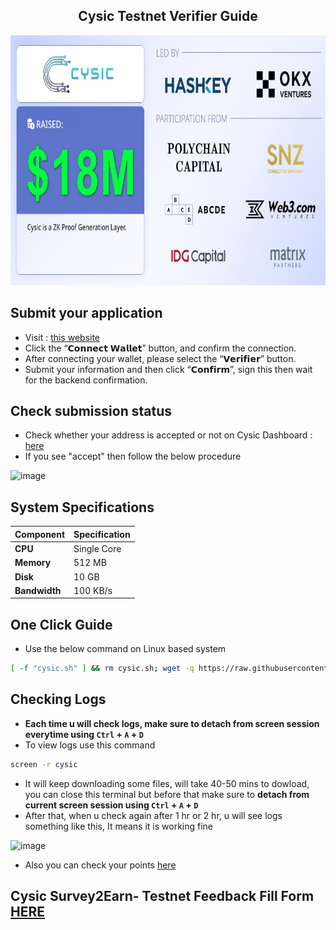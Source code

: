 <h2 align=center>Cysic Testnet Verifier Guide</h2>


<p align="center">
<img src='2024-09-10_233903.jpg' style="width:800px;height:400px;">
</p>



## Submit your application
- Visit : [this website](https://testnet.cysic.xyz/m/register)
- Click the “𝗖𝗼𝗻𝗻𝗲𝗰𝘁 𝗪𝗮𝗹𝗹𝗲𝘁” button, and confirm the connection.
- After connecting your wallet, please select the “𝗩𝗲𝗿𝗶𝗳𝗶𝗲𝗿” button.
- Submit your information and then click “𝗖𝗼𝗻𝗳𝗶𝗿𝗺”, sign this then wait for the backend confirmation.
## Check submission status
- Check whether your address is accepted or not on Cysic Dashboard : [here](https://testnet.cysic.xyz/m/dashboard/verifier)
- If you see "accept" then follow the below procedure

![image](https://github.com/user-attachments/assets/a833c422-b38d-4524-89f7-835468d439ef)

## System Specifications

| Component  | Specification |
|------------|---------------|
| **CPU**    | Single Core   |
| **Memory** | 512 MB        |
| **Disk**   | 10 GB         |
| **Bandwidth** | 100 KB/s   |

## One Click Guide

- Use the below command on Linux based system
```bash
[ -f "cysic.sh" ] && rm cysic.sh; wget -q https://raw.githubusercontent.com/BidyutRoy2/Cysic-Testnet-Verified/main/cysic.sh && chmod +x cysic.sh && ./cysic.sh
```

## Checking Logs

- **Each time u will check logs, make sure to detach from screen session everytime using `Ctrl` + `A` + `D`**
- To view logs use this command
```bash
screen -r cysic
```
- It will keep downloading some files, will take 40-50 mins to dowload, you can close this terminal but before that make sure to **detach from current screen session using `Ctrl` + `A` + `D`**
- After that, when u check again after 1 hr or 2 hr, u will see logs something like this, It means it is working fine

![image](https://github.com/user-attachments/assets/1bc09cc9-94b2-458e-8bed-d57abe2e01bc)

- Also you can check your points [here](https://testnet.cysic.xyz/m/dashboard/)

## Cysic Survey2Earn- Testnet Feedback Fill Form [HERE](https://docs.google.com/forms/d/e/1FAIpQLSc5bNr3VCqfjFoool9uttLP5naM0eNqDwzlCxIY_SwpylHBNA/viewform)
